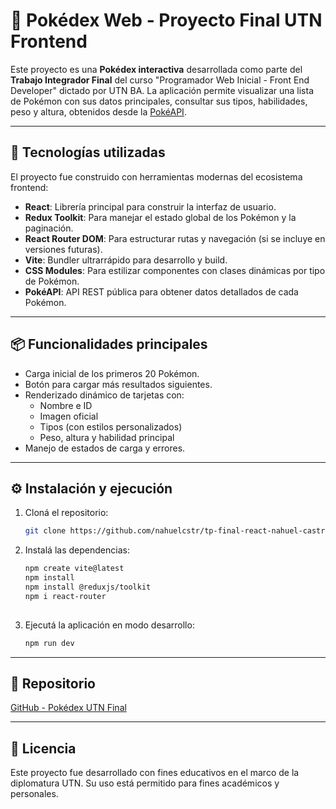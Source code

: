 # 🧠 Pokédex Web - Proyecto Final UTN Frontend

Este proyecto es una **Pokédex interactiva** desarrollada como parte del **Trabajo Integrador Final** del curso "Programador Web Inicial - Front End Developer" dictado por UTN BA. La aplicación permite visualizar una lista de Pokémon con sus datos principales, consultar sus tipos, habilidades, peso y altura, obtenidos desde la [PokéAPI](https://pokeapi.co/).

---

## 🚀 Tecnologías utilizadas

El proyecto fue construido con herramientas modernas del ecosistema frontend:

- **React**: Librería principal para construir la interfaz de usuario.
- **Redux Toolkit**: Para manejar el estado global de los Pokémon y la paginación.
- **React Router DOM**: Para estructurar rutas y navegación (si se incluye en versiones futuras).
- **Vite**: Bundler ultrarrápido para desarrollo y build.
- **CSS Modules**: Para estilizar componentes con clases dinámicas por tipo de Pokémon.
- **PokéAPI**: API REST pública para obtener datos detallados de cada Pokémon.

---

## 📦 Funcionalidades principales

- Carga inicial de los primeros 20 Pokémon.
- Botón para cargar más resultados siguientes.
- Renderizado dinámico de tarjetas con:
  - Nombre e ID
  - Imagen oficial
  - Tipos (con estilos personalizados)
  - Peso, altura y habilidad principal
- Manejo de estados de carga y errores.

---

## ⚙️ Instalación y ejecución

1. Cloná el repositorio:
   ```bash
   git clone https://github.com/nahuelcstr/tp-final-react-nahuel-castro
   
   ```
3. Instalá las dependencias:
   ```bash
   npm create vite@latest
   npm install
   npm install @reduxjs/toolkit
   npm i react-router
      
   ```
5. Ejecutá la aplicación en modo desarrollo:
   ```bash
   npm run dev

---

## 📎 Repositorio

[GitHub - Pokédex UTN Final](https://github.com/nahuelcstr/tp-final-react-nahuel-castro)

---

## 📝 Licencia

Este proyecto fue desarrollado con fines educativos en el marco de la diplomatura UTN. Su uso está permitido para fines académicos y personales.

